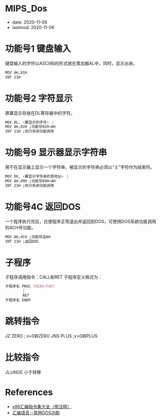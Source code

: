 # MIPS_Dos
- date: 2020-11-06
- lastmod: 2020-11-06

# 功能号1 键盘输入
键盘输入的字符以ASCII码的形式放在累加器AL中，同时，显示出来。
```bash
MOV AH,01H
INT 21H
```
# 功能号2 字符显示
屏幕显示存放在DL寄存器中的字符。
```bash
MOV DL, <要显示的字符> ；
MOV AH,02H ;功能号02H→AH
INT 21H ;执行系统功能调用
```
# 功能号9 显示器显示字符串
用于在显示器上显示一个字符串，被显示的字符串必须以“＄”字符作为结束符。
```bash
MOV DX, <要显示字符串的首地址> ；
MOV AH,09H ;功能号09H→AH
INT 21H ;执行系统功能调用
```
# 功能号4C 返回DOS
一个程序执行完后，应使程序正常退出并返回到DOS，可使用DOS系统功能调用的4CH号功能。
```bash
MOV AH,4CH ;功能号送AH
INT 21H ;返回DOS
```
# 子程序
子程序调用指令：CALL和RET
子程序定义格式为：
```bash
子程序名 PROC [NEAR/FAR]
        ┆
        RET
子程序名 ENDP
```
# 跳转指令
JZ ZERO ; x=0转ZERO
JNS PLUS ;x>0转PLUS

# 比较指令
JL/JNGE     小于转移

# References
- [x86汇编指令集大全（带注释）](https://blog.csdn.net/qq_35939148/article/details/90354555)
- [汇编语言--常用DOS功能](https://blog.csdn.net/weixin_44225182/article/details/101051041)